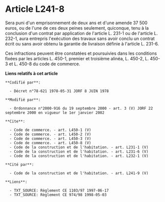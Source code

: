# Article L241-8

Sera puni d'un emprisonnement de deux ans et d'une amende 37 500 euros, ou de l'une de ces deux peines seulement, quiconque,
tenu à la conclusion d'un contrat par application de l'article L. 231-1 ou de l'article L. 232-1, aura entrepris l'exécution
des travaux sans avoir conclu un contrat écrit ou sans avoir obtenu la garantie de livraison définie à l'article L. 231-6. 

Ces infractions peuvent être constatées et poursuivies dans les conditions fixées par les articles L. 450-1, premier et
troisième alinéa, L. 450-2, L. 450-3 et L. 450-8 du code de commerce.

**Liens relatifs à cet article**

	**Codifié par**:

	  - Décret n°78-621 1978-05-31 JORF 8 JUIN 1978

	**Modifié par**:

	  - Ordonnance n°2000-916 du 19 septembre 2000 - art. 3 (V) JORF 22 septembre 2000 en vigueur le 1er janvier 2002

	**Cite**:

	  - Code de commerce. - art. L450-1 (V)
	  - Code de commerce. - art. L450-2 (V)
	  - Code de commerce. - art. L450-3 (V)
	  - Code de commerce. - art. L450-8 (V)
	  - Code de la construction et de l'habitation. - art. L231-1 (V)
	  - Code de la construction et de l'habitation. - art. L231-6 (V)
	  - Code de la construction et de l'habitation. - art. L232-1 (V)

	**Cité par**:

	  - Code de la construction et de l'habitation. - art. L241-9 (V)

	**Liens**:

	  - TXT_SOURCE: Règlement CE 1103/97 1997-06-17
	  - TXT_SOURCE: Règlement CE 974/98 1998-05-03
